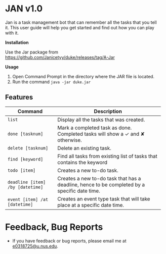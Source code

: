 # JAN v1.0

Jan is a task management bot that can remember all the tasks that you tell it. This user guide will
help you get started and find out how you can play with it.

**Installation**

Use the Jar package from https://github.com/Janicetyy/duke/releases/tag/A-Jar

**Usage**

1. Open Command Prompt in the directory where the JAR file is located.
2. Run the command `java -jar duke.jar`

## Features

Command | Description
---------------|---------------
`list` | Display all the tasks that was created.
`done [tasknum]` | Mark a completed task as done. Completed tasks will show a ✓ and ✘ otherwise.
`delete [tasknum]` | Delete an existing task.
`find [keyword]` | Find all tasks from existing list of tasks that contains the keyword
`todo [item] ` | Creates a new to-do task.
`deadline [item] /by [datetime]` | Creates a new to-do task that has a deadline, hence to be completed by a specific date time.
`event [item] /at [datetime]` | Creates an event type task that will take place at a specific date time.

# Feedback, Bug Reports

* If you have feedback or bug reports, please email me at e0318725@u.nus.edu.